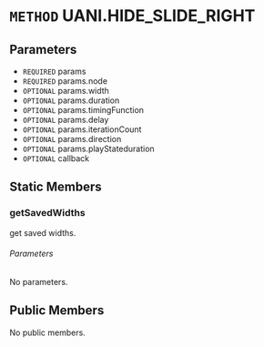 # `METHOD` UANI.HIDE_SLIDE_RIGHT

## Parameters
* `REQUIRED` params 
* `REQUIRED` params.node 
* `OPTIONAL` params.width 
* `OPTIONAL` params.duration 
* `OPTIONAL` params.timingFunction 
* `OPTIONAL` params.delay 
* `OPTIONAL` params.iterationCount 
* `OPTIONAL` params.direction 
* `OPTIONAL` params.playStateduration 
* `OPTIONAL` callback 

## Static Members

### getSavedWidths
get saved widths.
###### Parameters
No parameters.

## Public Members
No public members.
